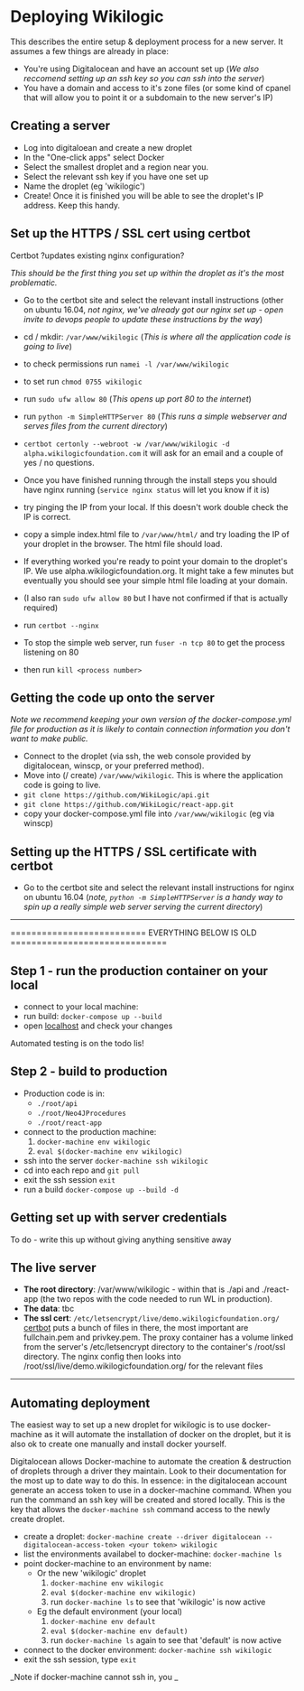 # Deploying Wikilogic

This describes the entire setup & deployment process for a new server. It assumes a few things are already in place:

 - You're using Digitalocean and have an account set up (_We also reccomend setting up an ssh key so you can ssh into the server_)
 - You have a domain and access to it's zone files (or some kind of cpanel that will allow you to point it or a subdomain to the new server's IP)

## Creating a server

 - Log into digitaloean and create a new droplet
 - In the "One-click apps" select Docker 
 - Select the smallest droplet and a region near you. 
 - Select the relevant ssh key if you have one set up
 - Name the droplet (eg 'wikilogic')
 - Create! Once it is finished you will be able to see the droplet's IP address. Keep this handy.
 
## Set up the HTTPS / SSL cert using certbot

Certbot ?updates existing nginx configuration?

_This should be the first thing you set up within the droplet as it's the most problematic._

 - Go to the certbot site and select the relevant install instructions (other on ubuntu 16.04, _not nginx, we've already got our nginx set up - open invite to devops people to update these instructions by the way_)
 - cd / mkdir: `/var/www/wikilogic` (_This is where all the application code is going to live_)
 - to check permissions run `namei -l /var/www/wikilogic`
 - to set run `chmod 0755 wikilogic`
 - run `sudo ufw allow 80` (_This opens up port 80 to the internet_)
 - run `python -m SimpleHTTPServer 80` (_This runs a simple webserver and serves files from the current directory_)
 - `certbot certonly --webroot -w /var/www/wikilogic -d alpha.wikilogicfoundation.com` it will ask for an email and a couple of yes / no questions.


 - Once you have finished running through the install steps you should have nginx running (`service nginx status` will let you know if it is)
 - try pinging the IP from your local. If this doesn't work double check the IP is correct.
 - copy a simple index.html file to `/var/www/html/` and try loading the IP of your droplet in the browser. The html file should load.
 - If everything worked you're ready to point your domain to the droplet's IP. We use alpha.wikilogicfoundation.org. It might take a few minutes but eventually you should see your simple html file loading at your domain.
 - (I also ran `sudo ufw allow 80` but I have not confirmed if that is actually required)
 - run `certbot --nginx`

 - To stop the simple web server, run `fuser -n tcp 80` to get the process listening on 80
 - then run `kill <process number>`


## Getting the code up onto the server

_Note we recommend keeping your own version of the docker-compose.yml file for production as it is likely to contain connection information you don't want to make public._

 - Connect to the droplet (via ssh, the web console provided by digitalocean, winscp, or your preferred method). 
 - Move into (/ create) `/var/www/wikilogic`. This is where the application code is going to live. 
 - `git clone https://github.com/WikiLogic/api.git`
 - `git clone https://github.com/WikiLogic/react-app.git`
 - copy your docker-compose.yml file into `/var/www/wikilogic` (eg via winscp)
 
## Setting up the HTTPS / SSL certificate with certbot

 - Go to the certbot site and select the relevant install instructions for nginx on ubuntu 16.04 (_note, `python -m SimpleHTTPServer` is a handy way to spin up a really simple web server serving the current directory_)



---

========================== EVERYTHING BELOW IS OLD ==============================

## Step 1 - run the production container on your local

 - connect to your local machine:
 - run build: `docker-compose up --build`
 - open [localhost](http://localhost/) and check your changes

Automated testing is on the todo lis!

## Step 2 - build to production

 - Production code is in:
    - `./root/api`
    - `./root/Neo4JProcedures`
    - `./root/react-app`
 - connect to the production machine:
    1. `docker-machine env wikilogic`
    2. `eval $(docker-machine env wikilogic)`
 - ssh into the server `docker-machine ssh wikilogic`
 - cd into each repo and `git pull`
 - exit the ssh session `exit`
 - run a build `docker-compose up --build -d`

## Getting set up with server credentials

To do - write this up without giving anything sensitive away

## The live server

 - **The root directory**: /var/www/wikilogic - within that is ./api and ./react-app (the two repos with the code needed to run WL in production).
 - **The data**: tbc
 - **The ssl cert**: `/etc/letsencrypt/live/demo.wikilogicfoundation.org/` [certbot](https://certbot.eff.org/docs/) puts a bunch of files in there, the most important are fullchain.pem and privkey.pem. The proxy container has a volume linked from the server's /etc/letsencrypt directory to the container's /root/ssl directory. The nginx config then looks into /root/ssl/live/demo.wikilogicfoundation.org/ for the relevant files



---

## Automating deployment

The easiest way to set up a new droplet for wikilogic is to use docker-machine as it will automate the installation of docker on the droplet, but it is also ok to create one manually and install docker yourself.

Digitalocean allows Docker-machine to automate the creation & destruction of droplets through a driver they maintain. Look to their documentation for the most up to date way to do this. In essence: in the digitalocean account generate an access token to use in a docker-machine command. When you run the command an ssh key will be created and stored locally. This is the key that allows the `docker-machine ssh` command access to the newly create droplet.

 - create a droplet: `docker-machine create --driver digitalocean --digitalocean-access-token <your token> wikilogic`
 - list the environments availabel to docker-machine: `docker-machine ls`
 - point docker-machine to an environment by name:
    - Or the new 'wikilogic' droplet 
        1. `docker-machine env wikilogic`
        2. `eval $(docker-machine env wikilogic)`
        3. run `docker-machine ls` to see that 'wikilogic' is now active
    - Eg the default environment (your local)
        1. `docker-machine env default`
        2. `eval $(docker-machine env default)`
        3. run `docker-machine ls` again to see that 'default' is now active
 - connect to the docker environment: `docker-machine ssh wikilogic`
 - exit the ssh session, type `exit`

_Note if docker-machine cannot ssh in, you _